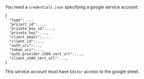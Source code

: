You need a `credentials.json` specifying a google service account:
```
{
  "type":...,
  "project_id":...,
  "private_key_id":...,
  "private_key":...,
  "client_email":...,
  "client_id":...,
  "auth_uri":...,
  "token_uri":...,
  "auth_provider_x509_cert_url":...,
  "client_x509_cert_url":...,
}
```

This service account must have `Editor` access to the google sheet.